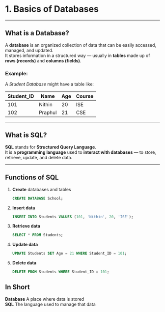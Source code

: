 # 1. Basics of Databases
---

## What is a Database?
A **database** is an organized collection of data that can be easily accessed, managed, and updated.  
It stores information in a structured way — usually in **tables** made up of **rows (records)** and **columns (fields)**.

### Example:
A *Student Database* might have a table like:

| Student_ID | Name     | Age | Course |
|-------------|----------|-----|--------|
| 101         | Nithin   | 20  | ISE    |
| 102         | Praphul  | 21  | CSE    |

---

## What is SQL?
**SQL** stands for **Structured Query Language**.  
It is a **programming language** used to **interact with databases** — to store, retrieve, update, and delete data.

---

## Functions of SQL
1. **Create** databases and tables  
   ```sql
   CREATE DATABASE School;

2. **Insert data**
   ```sql
   INSERT INTO Students VALUES (101, 'Nithin', 20, 'ISE');
   ```

3. **Retrieve data**
   ```sql
   SELECT * FROM Students;
   ```

4. **Update data**
   ```sql
   UPDATE Students SET Age = 21 WHERE Student_ID = 101;
   ```

5. **Delete data**
   ```sql
   DELETE FROM Students WHERE Student_ID = 101;
   ```
## In Short

**Database**	  A place where data is stored</br>
**SQL**     The language used to manage that data

